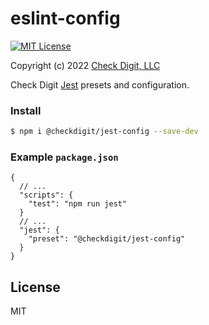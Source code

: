 # eslint-config

[![MIT License](https://img.shields.io/github/license/checkdigit/jest-config)](https://github.com/checkdigit/jest-config/blob/master/LICENSE.txt)

Copyright (c) 2022 [Check Digit, LLC](https://checkdigit.com)

Check Digit [Jest](https://jestjs.io/) presets and configuration.

### Install

```bash
$ npm i @checkdigit/jest-config --save-dev
```

### Example `package.json`

```jsonc
{
  // ...
  "scripts": {
    "test": "npm run jest"
  }
  // ...
  "jest": {
    "preset": "@checkdigit/jest-config"
  }
}
```

## License

MIT
